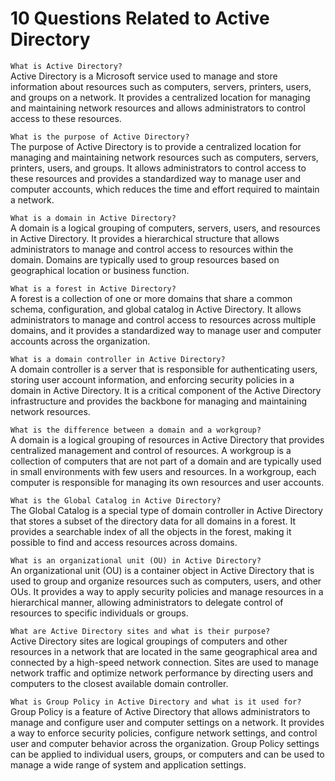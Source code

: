 # 10 Questions Related to Active Directory

`What is Active Directory?`
<br />
Active Directory is a Microsoft service used to manage and store information about resources such as computers, servers, printers, users, and groups on a network. It provides a centralized location for managing and maintaining network resources and allows administrators to control access to these resources.

`What is the purpose of Active Directory?`
<br />
The purpose of Active Directory is to provide a centralized location for managing and maintaining network resources such as computers, servers, printers, users, and groups. It allows administrators to control access to these resources and provides a standardized way to manage user and computer accounts, which reduces the time and effort required to maintain a network.

`What is a domain in Active Directory?`
<br />
A domain is a logical grouping of computers, servers, users, and resources in Active Directory. It provides a hierarchical structure that allows administrators to manage and control access to resources within the domain. Domains are typically used to group resources based on geographical location or business function.

`What is a forest in Active Directory?`
<br />
A forest is a collection of one or more domains that share a common schema, configuration, and global catalog in Active Directory. It allows administrators to manage and control access to resources across multiple domains, and it provides a standardized way to manage user and computer accounts across the organization.

`What is a domain controller in Active Directory?`
<br />
A domain controller is a server that is responsible for authenticating users, storing user account information, and enforcing security policies in a domain in Active Directory. It is a critical component of the Active Directory infrastructure and provides the backbone for managing and maintaining network resources.

`What is the difference between a domain and a workgroup?`
<br />
A domain is a logical grouping of resources in Active Directory that provides centralized management and control of resources. A workgroup is a collection of computers that are not part of a domain and are typically used in small environments with few users and resources. In a workgroup, each computer is responsible for managing its own resources and user accounts.

`What is the Global Catalog in Active Directory?`
<br />
The Global Catalog is a special type of domain controller in Active Directory that stores a subset of the directory data for all domains in a forest. It provides a searchable index of all the objects in the forest, making it possible to find and access resources across domains.

`What is an organizational unit (OU) in Active Directory?`
<br />
An organizational unit (OU) is a container object in Active Directory that is used to group and organize resources such as computers, users, and other OUs. It provides a way to apply security policies and manage resources in a hierarchical manner, allowing administrators to delegate control of resources to specific individuals or groups.

`What are Active Directory sites and what is their purpose?`
<br />
Active Directory sites are logical groupings of computers and other resources in a network that are located in the same geographical area and connected by a high-speed network connection. Sites are used to manage network traffic and optimize network performance by directing users and computers to the closest available domain controller.

`What is Group Policy in Active Directory and what is it used for?`
<br />
Group Policy is a feature of Active Directory that allows administrators to manage and configure user and computer settings on a network. It provides a way to enforce security policies, configure network settings, and control user and computer behavior across the organization. Group Policy settings can be applied to individual users, groups, or computers and can be used to manage a wide range of system and application settings.




